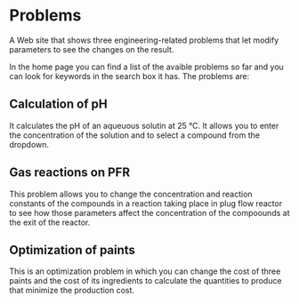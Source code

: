 # Problems
A Web site that shows three engineering-related problems that let modify parameters to see the changes on the result.

In the home page you can find a list of the avaible problems so far and you can look for keywords in the search box it has. The problems are:

## Calculation of pH
It calculates the pH of an aqueuous solutin at 25 °C. It allows you to enter the concentration of the solution and to select a compound from the dropdown.

## Gas reactions on PFR
This problem allows you to change the concentration and reaction constants of the compounds in a reaction taking place in plug flow reactor to see how those parameters affect the concentration of the compoounds at the exit of the reactor.

## Optimization of paints
This is an optimization problem in which you can change the cost of three paints and the cost of its ingredients to calculate the quantities to produce that minimize the production cost.
